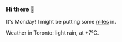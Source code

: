 ### Hi there :wave:

It's Monday! I might be putting some [miles](https://www.strava.com/athletes/889963) in.

Weather in Toronto: light rain, at +7°C.
